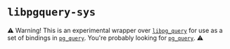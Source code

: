 # `libpgquery-sys`

⚠️  Warning! This is an experimental wrapper over [`libpg_query`](https://github.com/pganalyze/libpg_query) for use as a set of bindings in [`pg_query`](https://crates.io/crates/pg_query). You're probably looking for [`pg_query`](https://crates.io/crates/pg_query). ⚠️
